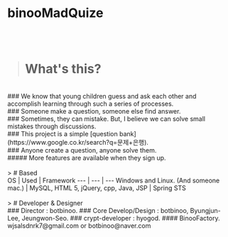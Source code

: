 binooMadQuize
=============
<br/><br/>
> # What's this?
<br/>
### We know that young children guess and ask each other and accomplish learning through such a series of processes.
<br/>
### Someone make a question, someone else find answer.
<br/>
### Sometimes, they can mistake. But, I believe we can solve small mistakes through discussions.
<br/>
### This project is a simple [question bank](https://www.google.co.kr/search?q=문제+은행).
<br/>
### Anyone create a question, anyone solve them.
<br/>
##### More features are available when they sign up.
<br/><br/>
> # Based
<br/>
 OS | Used | Framework
 --- | --- | ---
 Windows and Linux. (And someone mac.) | MySQL, HTML 5, jQuery, cpp, Java, JSP | Spring STS
<br/><br/>
> # Developer & Designer
<br/>
### Director : botbinoo.
### Core Develop/Design : botbinoo, Byungjun-Lee, Jeungwon-Seo.
### crypt-developer : hyogod.
#### BinooFactory. wjsalsdnrk7@gmail.com or botbinoo@naver.com
